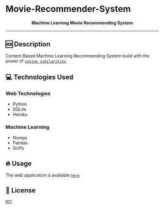 # Movie-Recommender-System

<h4 align="center">
  Machine Learning Movie Recommending System
</h4>

---
## 🆘 Description

Content Based Machine Learning Recommending System build with the power of [`cosine similarities`](https://en.wikipedia.org/wiki/Cosine_similarity).

## 💻 Technologies Used
### Web Technologies
- Python
- SQLite
- Heroku

### Machine Learning
- Numpy
- Pandas
- SciPy

## 🔥 Usage
The web application is available [`here`](https://recomendacao-filmes-tq33.herokuapp.com/)

## 📖 License
[`MIT`](https://github.com/thiago-osorio/movie-recommender-system/blob/main/LICENSE)
